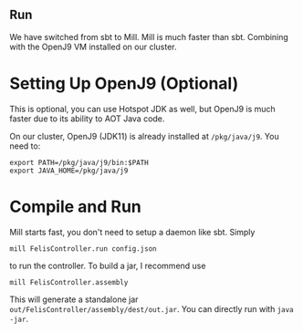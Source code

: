 Run
---

We have switched from sbt to Mill. Mill is much faster than
sbt. Combining with the OpenJ9 VM installed on our cluster.

Setting Up OpenJ9 (Optional)
============================

This is optional, you can use Hotspot JDK as well, but OpenJ9 is much
faster due to its ability to AOT Java code.

On our cluster, OpenJ9 (JDK11) is already installed at
`/pkg/java/j9`. You need to:

	export PATH=/pkg/java/j9/bin:$PATH
	export JAVA_HOME=/pkg/java/j9

Compile and Run
===============

Mill starts fast, you don't need to setup a daemon like sbt. Simply

	mill FelisController.run config.json

to run the controller. To build a jar, I recommend use

	mill FelisController.assembly

This will generate a standalone jar
`out/FelisController/assembly/dest/out.jar`. You can directly run with
`java -jar`.
